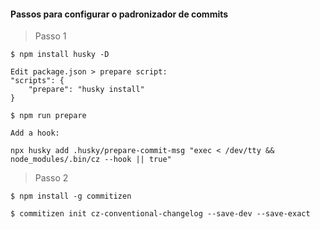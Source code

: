 #### Passos para configurar o padronizador de commits

> Passo 1
```
$ npm install husky -D

Edit package.json > prepare script:
"scripts": {
    "prepare": "husky install"
}

$ npm run prepare

Add a hook:

npx husky add .husky/prepare-commit-msg "exec < /dev/tty && node_modules/.bin/cz --hook || true"

```

> Passo 2

```
$ npm install -g commitizen

$ commitizen init cz-conventional-changelog --save-dev --save-exact
```